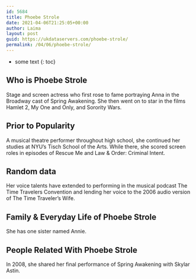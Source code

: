 ```yaml
---
id: 5684
title: Phoebe Strole
date: 2021-04-06T21:25:05+00:00
author: Laima
layout: post
guid: https://ukdataservers.com/phoebe-strole/
permalink: /04/06/phoebe-strole/
---
```


* some text
{: toc}


## Who is Phoebe Strole
                  
                  
                  
Stage and screen actress who first rose to fame portraying Anna in the Broadway cast of Spring Awakening. She then went on to star in the films Hamlet 2, My One and Only, and Sorority Wars.
                  
              
            
              
            
                
                
                
## Prior to Popularity
                  
                  
                  
A musical theatre performer throughout high school, she continued her studies at NYU&#8217;s Tisch School of the Arts. While there, she scored screen roles in episodes of Rescue Me and Law & Order: Criminal Intent.
                  
              
            
              
            
                
                
                
## Random data
                  
                  
                  
Her voice talents have extended to performing in the musical podcast The Time Travelers Convention and lending her voice to the 2006 audio version of The Time Traveler&#8217;s Wife.
                  
              
            
              
            
                
                
                
## Family & Everyday Life of Phoebe Strole
                  
                  
                  
She has one sister named Annie.
                  
              
            
              
            
                
                
                
## People Related With Phoebe Strole
                  
                  
                  
In 2008, she shared her final performance of Spring Awakening with Skylar Astin.
                  
              
            
              
            
                
              
            
              
              
            
            
              
            
          
          
          